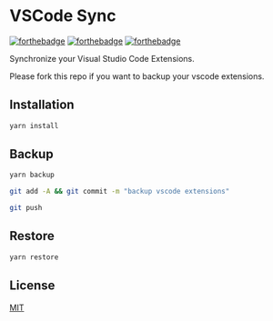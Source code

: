 # VSCode Sync

[![forthebadge](https://forthebadge.com/images/badges/made-with-javascript.svg)](https://forthebadge.com)
[![forthebadge](https://forthebadge.com/images/badges/built-with-love.svg)](https://forthebadge.com)
[![forthebadge](https://forthebadge.com/images/badges/makes-people-smile.svg)](https://forthebadge.com)

Synchronize your Visual Studio Code Extensions.

Please fork this repo if you want to backup your vscode extensions.

## Installation

```bash
yarn install
```

## Backup

```bash
yarn backup
```

```bash
git add -A && git commit -m "backup vscode extensions"
```

```bash
git push
```

## Restore

```bash
yarn restore
```

## License

[MIT](http://opensource.org/licenses/MIT)
